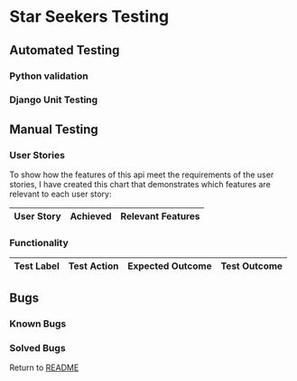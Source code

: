 # Star Seekers Testing

## Automated Testing

### Python validation  

### Django Unit Testing  

## Manual Testing

### User Stories  

To show how the features of this api meet the requirements of the user stories, I have created this chart that demonstrates which features are relevant to each user story:  

| User Story | Achieved | Relevant Features |
|------------|----------|-------------------|

### Functionality  

| Test Label | Test Action | Expected Outcome | Test Outcome |
|------------|-------------|------------------|--------------|

## Bugs

### Known Bugs  

### Solved Bugs  

Return to [README](README.md)
